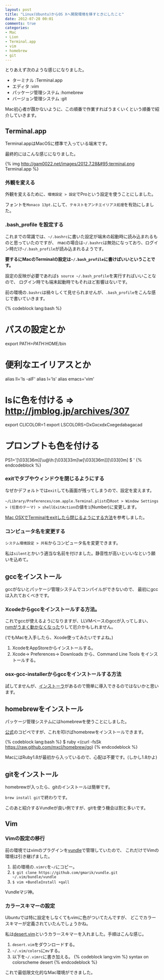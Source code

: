 ```yaml
---
layout: post
title: "Linux(Ubuntu)からOS Xへ開発環境を移すときにしたこと"
date: 2012-07-28 00:01
comments: true
categories: 
- Mac
- Lion
- Terminal.app
- vim
- homebrew
- git
---
```


とりあえず次のような感じになりました。

* ターミナル
:Terminal.app
* エディタ
:vim
* パッケージ管理システム
:homebrew
* バージョン管理システム
:git

Mac初心者が躓かないように、この順番で作業すればうまくいくという順番で紹介していきます。

## Terminal.app

Terminal.appはMacOSに標準で入っている端末です。

最終的にはこんな感じになりました。

{% img http://gam0022.net/images/2012.7.28&#95;terminal.png Terminal.app %}

### 外観を変える

外観を変えるために、`環境設定 > 設定`でProという設定を使うことにしました。

フォントを`Monaco 13pt.`にして、`テキストをアンチエイリアス処理`を有効にしました。

### .bash&#95;profile を設定する

これまでの常識では、`~/.bashrc`に書いた設定が端末の起動時に読み込まれるものと思っていたのですが、
macの場合は`~/.bashrc`は無効になっており、ログイン時だけ`~/.bash_profile`が読み込まれるようです。

**要するにMacのTerminalの設定は`~/.bash_profile`に書けばいいということです。**

設定の反映が必要であれば`$ source ~/.bash_profile`を実行すればいいことなので、
ログイン時でも端末起動時でもそれほど影響はないです。

前の環境の`.bashrc`は禍々しくて見せられませんが、`.bash_profile`をこんな感じで書いていきます。

{% codeblock lang:bash %}
# パスの設定とか
export PATH=$PATH:$HOME/bin

# 便利なエイリアスとか
alias ll='ls -alF'
alias l='ls'
alias emacs='vim'

# lsに色を付ける => http://jmblog.jp/archives/307
export CLICOLOR=1
export LSCOLORS=DxGxcxdxCxegedabagacad

# プロンプトも色を付ける
PS1='\[\033[36m\][\u@\h:\[\033[33m\]\w\[\033[36m\]]\[\033[0m\] \$ '
{% endcodeblock %}

### exitでタブやウィンドウを閉じるようにする

なぜかデフォルトでは`exit`しても画面が残ってしまうので、設定を変えます。

`~/Library/Preferences/com.apple.Terminal.plist`の`Root > Window Settings > (任意のテーマ) > shellExitAction`の値を`1`(Number)に変更します。

[Mac OSXでTerminalをexitしたら閉じるようにする方法](http://havelog.ayumusato.com/develop/others/e180-mac-terminal-exit2close.html)を参考しました。

### コンピュータ名を変更する

`システム環境設定 > 共有`からコンピュータ名を変更できます。

私は`silent`とかいう適当な名前を付けました。静音性が高いといいなという願いを込めて。

## gccをインストール

gccがないとパッケージ管理システムでコンパイルができないので、
最初にgccは入れておくべきです。

### Xcodeからgccをインストールする方法。

これでgccが使えるようになりますが、LLVMベースのgccが入ってしまい、
[rvmがうまく動かなくなった](http://gam0022.net/blog/2012/07/27/getting-started-with-ruby-on-rails-on-mac/)りして厄介かもしれません。

(でもMacを入手したら、Xcode使ってみたいですよね。)

1. XcodeをAppStoreからインストールする。
2. Xcode-> Preferences-> Downloads から、Command Line Tools をインストールする。

### osx-gcc-installerからgccをインストールする方法

試してませんが、[インストーラ](https://github.com/kennethreitz/osx-gcc-installer/)があるので簡単に導入できるのではないかと思います。

## homebrewをインストール

パッケージ管理システムにはhomebrewを使うことにしました。

[公式](https://github.com/mxcl/homebrew/wiki/installation)のコピペですが、これを叩けばhomebrewをインストールできます。

{% codeblock lang:bash %}
$ ruby <(curl -fsSk https://raw.github.com/mxcl/homebrew/go)
{% endcodeblock %}

MacにはRuby1.8が最初から入っているので、心配は不要です。(しかし1.8かよ)

## gitをインストール

homebrewが入ったら、gitのインストールは簡単です。

`brew install git`で終わりです。

このあと紹介するVundleが良い例ですが、gitを使う機会は割と多いです。

## Vim

### Vimの設定の移行

前の環境ではvimのプラグインを[vundle](https://github.com/gmarik/vundle/)で管理していたので、
これだけでVimの環境は引き継げました。

1. 前の環境の`.vimrc`を`~/`にコピー。
2. `$ git clone https://github.com/gmarik/vundle.git ~/.vim/bundle/vundle`
3. `$ vim +BundleInstall +qall`

Vundleマジ神。

### カラースキマーの設定

Ubuntuでは特に設定をしなくてもvimに色がついてたんですが、
どこでカラースキマーが定義されていたんでしょうかね。

私は[desert.vim](http://www.vim.org/scripts/script.php?script_id=105)というカラースキマーを入れました。手順はこんな感じ。

1. `desert.vim`をダウンロードする。
2. `~/.vim/colors`に`mv`する。
3. 以下を`~/.vimrc`に書き加える。
{% codeblock lang:vim %}
syntax on
colorscheme desert
{% endcodeblock %}


これで最低限文化的なMac環境ができました。
